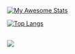 
[![My Awesome Stats](https://awesome-github-stats.azurewebsites.net/user-stats/peterdonald3?cardType=level&Title=FFFFFF&Background=32325D&Text=FFFFFF&Ring=FFFFFF&Border=000000)](https://git.io/awesome-stats-card)

[![Top Langs](https://github-readme-stats.vercel.app/api/top-langs/?username=peterdonald3)](https://github.com/peterdonald3/github-readme-stats)

<span>
<br>
  <a href="https://www.linkedin.com/in/peter-donald-79938b9a/">
  <img src="https://img.shields.io/badge/LinkedIn-0077B5?style=for-the-badge&logo=linkedin&logoColor=white" />
            </a>                     
</span>
